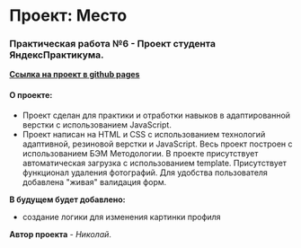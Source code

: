 # Проект: Место
### Практическая работа №6 - Проект студента ЯндексПрактикума.

**[Ссылка на проект в github pages](https://nickolausss.github.io/mesto/)**

#### О проекте:
* Проект сделан для практики и отработки навыков в адаптированной верстки с использованием JavaScript.
* Проект написан на HTML и CSS с использованием технологий адаптивной, резиновой верстки и JavaScript. Весь проект построен с использованием БЭМ Методологии. В проекте присутствует автоматическая загрузка с использованием template. Присутствует функционал удаления фотографий. Для удобства пользователя добавлена "живая" валидация форм.

**В будущем будет добавлено:**
- создание логики для изменения картинки профиля

 **Автор проекта** - *Николай*.